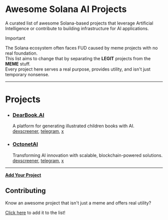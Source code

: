 # Awesome Solana AI Projects

A curated list of awesome Solana-based projects that leverage Artificial Intelligence or contribute to building infrastructure for AI applications.

> [!IMPORTANT]  
> The Solana ecosystem often faces FUD caused by meme projects with no real foundation.  
> This list aims to change that by separating the **LEGIT** projects from the **MEME** stuff.   
> Every project here serves a real purpose, provides utility, and isn't just temporary nonsense.  

---

# Projects

- ### **[DearBook.AI](https://dearbook.ai)**
  A platform for generating illustrated children books with AI.  
  [dexscreener](https://dexscreener.com/solana/4sqm5vwisz3a4g2zagvv1ltg3csqmxxbb2qfuucu9jtv), [telegram](https://t.me/dearbookcommunity), [x](https://x.com/DearBookAI)

- ### **[OctonetAI](https://www.octonet.ai)**
  Transforming AI innovation with scalable, blockchain-powered solutions.  
  [dexscreener](https://dexscreener.com/solana/8k8ebatkwt6lzlpy3qjvx3qr26r5o7yqc4r3xmkwgfbv), [telegram](https://t.me/OctonetAiChat), [x](https://x.com/octonetai)

---
**[Add Your Project](https://github.com/milewski/awesome-solana-ai-projects/edit/main/README.md)**

## Contributing  

Know an awesome project that isn't just a meme and offers real utility?  

[Click here](https://github.com/milewski/awesome-solana-ai-projects/edit/main/README.md) to add it to the list!

